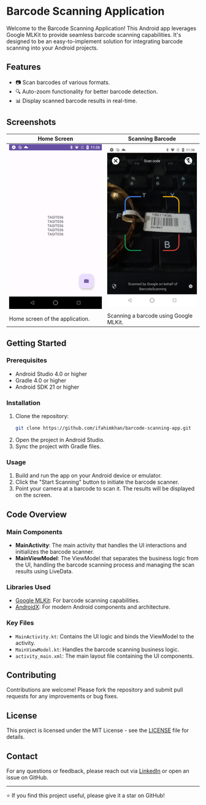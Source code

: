 # Barcode Scanning Application

Welcome to the Barcode Scanning Application! This Android app leverages Google MLKit to provide seamless barcode scanning capabilities. It's designed to be an easy-to-implement solution for integrating barcode scanning into your Android projects.

## Features

- 📷 Scan barcodes of various formats.
- 🔍 Auto-zoom functionality for better barcode detection.
- 📊 Display scanned barcode results in real-time.

## Screenshots

| Home Screen                               | Scanning Barcode                           |
| ----------------------------------------- | ------------------------------------------ |
| ![Home Screen](app/src/main/assets/home_screen.png) | ![Scanning Barcode](app/src/main/assets/scanning_barcode.png) |
| Home screen of the application.           | Scanning a barcode using Google MLKit.    |


## Getting Started

### Prerequisites

- Android Studio 4.0 or higher
- Gradle 4.0 or higher
- Android SDK 21 or higher

### Installation

1. Clone the repository:
    ```sh
    git clone https://github.com/ifahimkhan/barcode-scanning-app.git
    ```
2. Open the project in Android Studio.
3. Sync the project with Gradle files.

### Usage

1. Build and run the app on your Android device or emulator.
2. Click the "Start Scanning" button to initiate the barcode scanner.
3. Point your camera at a barcode to scan it. The results will be displayed on the screen.

## Code Overview

### Main Components

- **MainActivity**: The main activity that handles the UI interactions and initializes the barcode scanner.
- **MainViewModel**: The ViewModel that separates the business logic from the UI, handling the barcode scanning process and managing the scan results using LiveData.

### Libraries Used

- [Google MLKit](https://developers.google.com/ml-kit/vision/barcode-scanning): For barcode scanning capabilities.
- [AndroidX](https://developer.android.com/jetpack/androidx): For modern Android components and architecture.

### Key Files

- `MainActivity.kt`: Contains the UI logic and binds the ViewModel to the activity.
- `MainViewModel.kt`: Handles the barcode scanning business logic.
- `activity_main.xml`: The main layout file containing the UI components.

## Contributing

Contributions are welcome! Please fork the repository and submit pull requests for any improvements or bug fixes.

## License

This project is licensed under the MIT License - see the [LICENSE](LICENSE) file for details.

## Contact

For any questions or feedback, please reach out via [LinkedIn](https://www.linkedin.com/in/ifahimkhan) or open an issue on GitHub.

---

⭐ If you find this project useful, please give it a star on GitHub!

